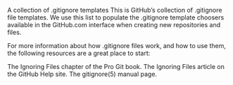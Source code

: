 A collection of .gitignore templates
This is GitHub’s collection of .gitignore file templates. We use this list to populate the .gitignore template choosers available in the GitHub.com interface when creating new repositories and files.

For more information about how .gitignore files work, and how to use them, the following resources are a great place to start:

The Ignoring Files chapter of the Pro Git book.
The Ignoring Files article on the GitHub Help site.
The gitignore(5) manual page.
